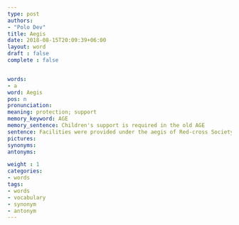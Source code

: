```yaml
---
type: post
authors:
- "Polo Dev"
title: Aegis
date: 2018-08-15T20:09:39+06:00
layout: word
draft : false
complete : false


words:
- a
word: Aegis
pos: n
pronunciation:
meaning: protection; support
memory_keyword: AGE
memory_sentence: Children's support is required in the old AGE
sentence: Facilities were provided under the aegis of Red-cross Society.
pictures:
synonyms:
antonyms:

weight : 1
categories:
- words
tags:
- words
- vocabulary
- synonym
- antonym
---
```

